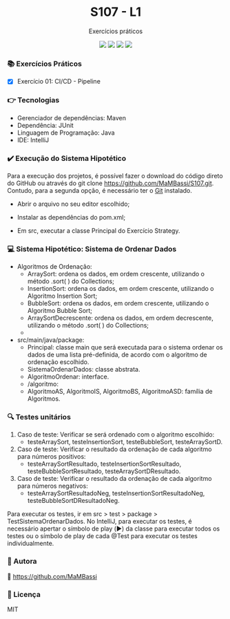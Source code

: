 <h1 align="center"> S107 - L1 </h1>
<p align="center"> Exercícios práticos</p>

<p align="center">
<img src="https://img.shields.io/static/v1?label=License&message=MIT&color=00bfff&style=plastic"/>

<img src="https://img.shields.io/static/v1?label=LP&message=Java&color=daa520&style=plastic"/>

<img src="https://img.shields.io/static/v1?label=GD&message=Maven&color=9acd32&style=plastic"/>

<img src="https://img.shields.io/static/v1?label=IDE&message=IntelliJ&color=5f9ea0&style=plastic"/>
</p>

### :books: Exercícios Práticos

- [x] Exercício 01: CI/CD - Pipeline

### :point_right: Tecnologias

- Gerenciador de dependências: Maven
- Dependência: JUnit
- Linguagem de Programação: Java
- IDE: IntelliJ

### :heavy_check_mark: Execução do Sistema Hipotético

Para a execução dos projetos, é possível fazer o download do código direto do GitHub ou através do git clone https://github.com/MaMBassi/S107.git. Contudo, para a segunda opção, é necessário ter o [Git](https://git-scm.com) instalado.

- Abrir o arquivo no seu editor escolhido;

- Instalar as dependências do pom.xml;

- Em src, executar a classe Principal do Exercício Strategy.

### :computer: Sistema Hipotético: Sistema de Ordenar Dados

- Algoritmos de Ordenação:
  - ArraySort: ordena os dados, em ordem crescente, utilizando o método .sort( ) do Collections;
  - InsertionSort: ordena os dados, em ordem crescente, utilizando o Algoritmo Insertion Sort;
  - BubbleSort: ordena os dados, em ordem crescente, utilizando o Algoritmo Bubble Sort;
  - ArraySortDecrescente: ordena os dados, em ordem decrescente, utilizando o método .sort( ) do Collections;
  - 
- src/main/java/package:
  -  Principal: classe main que será executada para o sistema ordenar os dados de uma lista pré-definida, de acordo com o algoritmo de ordenação escolhido.
  -  SistemaOrdenarDados: classe abstrata.
  -  AlgoritmoOrdenar: interface.
  -  /algoritmo:
    - AlgoritmoAS, AlgoritmoIS, AlgoritmoBS, AlgoritmoASD: família de Algoritmos.  

### :mag: Testes unitários

1. Caso de teste: Verificar se será ordenado com o algoritmo escolhido:
   - testeArraySort, testeInsertionSort, testeBubbleSort, testeArraySortD.
2. Caso de teste: Verificar o resultado da ordenação de cada algoritmo para números positivos:
   - testeArraySortResultado, testeInsertionSortResultado, testeBubbleSortResultado, testeArraySortDResultado.
3. Caso de teste: Verificar o resultado da ordenação de cada algoritmo para números negativos:
   - testeArraySortResultadoNeg, testeInsertionSortResultadoNeg, testeBubbleSortDResultadoNeg.

Para executar os testes, ir em src > test > package > TestSistemaOrdenarDados. No IntelliJ, para executar os testes, é necessário apertar o símbolo de play (:arrow_forward:) da classe para executar todos os testes ou o símbolo de play de cada @Test para executar os testes individualmente.

### :woman: Autora
:link: https://github.com/MaMBassi

### :small_blue_diamond: Licença
MIT
